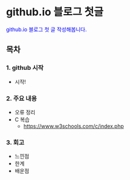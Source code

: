 # github.io 블로그 첫글

<span style="color:blue">github.io 블로그 첫 글 작성해봅니다.</span>

## 목차
### 1. github 시작
- 시작!
### 2. 주요 내용
- 오류 정리
- C 복습
  - https://www.w3schools.com/c/index.php
### 3. 회고
- 느낀점
- 한계
- 배운점
